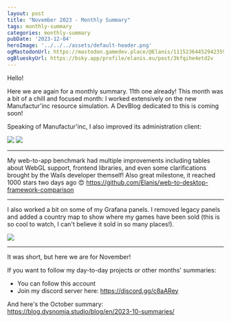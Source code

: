 ```yaml
---
layout: post
title: "November 2023 - Monthly Summary"
tags: monthly-summary
categories: monthly-summary
pubDate: '2023-12-04'
heroImage: '../../../assets/default-header.png'
ogMastodonUrl: https://mastodon.gamedev.place/@Elanis/111523644529423597
ogBlueskyUrl: https://bsky.app/profile/elanis.eu/post/3kfqihe4etd2v
---
```


Hello!

Here we are again for a monthly summary. 11th one already!
This month was a bit of a chill and focused month: I worked extensively on the new Manufactur'inc resource simulation. A DevBlog dedicated to this is coming soon!

Speaking of Manufactur'inc, I also improved its administration client:

![](/assets/img/202311-summaries/001/1.jpg)
![](/assets/img/202311-summaries/001/2.png)

<hr />

My web-to-app benchmark had multiple improvements including tables about WebGL support, frontend libraries, and even some clarifications brought by the Wails developer themself!
Also great milestone, it reached 1000 stars two days ago 😍
https://github.com/Elanis/web-to-desktop-framework-comparison

<hr />

I also worked a bit on some of my Grafana panels. I removed legacy panels and added a country map to show where my games have been sold (this is so cool to watch, I can't believe it sold in so many places!).

![](/assets/img/202311-summaries/003/1.jpg)

<hr />

It was short, but here we are for November!

If you want to follow my day-to-day projects or other months' summaries:
- You can follow this account
- Join my discord server here: https://discord.gg/c8aARey

And here's the October summary: https://blog.dysnomia.studio/blog/en/2023-10-summaries/
